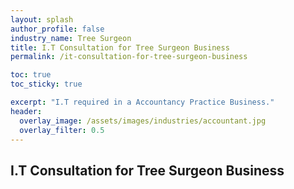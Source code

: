 ```yaml
---
layout: splash 
author_profile: false 
industry_name: Tree Surgeon
title: I.T Consultation for Tree Surgeon Business
permalink: /it-consultation-for-tree-surgeon-business

toc: true
toc_sticky: true

excerpt: "I.T required in a Accountancy Practice Business."
header:
  overlay_image: /assets/images/industries/accountant.jpg
  overlay_filter: 0.5 
---
```


## I.T Consultation for Tree Surgeon Business